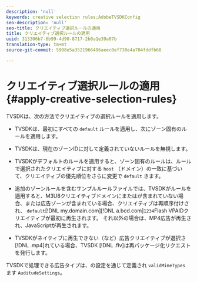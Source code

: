 ```yaml
---
description: 'null'
keywords: creative selection rules;AdobeTVSDKConfig
seo-description: 'null'
seo-title: クリエイティブ選択ルールの適用
title: クリエイティブ選択ルールの適用
uuid: 313306b7-6b99-4d90-8717-2b0a1e39a07b
translation-type: tm+mt
source-git-commit: 5908e5a3521966496aeec0ef730e4a704fddfb68

---
```



# クリエイティブ選択ルールの適用{#apply-creative-selection-rules}

TVSDKは、次の方法でクリエイティブの選択ルールを適用します。

* TVSDKは、最初にすべての `default` ルールを適用し、次にゾーン固有のルールを適用します。
* TVSDKは、現在のゾーンIDに対して定義されていないルールを無視します。
* TVSDKがデフォルトのルールを適用すると、ゾーン固有のルールは、ルールで選択されたクリエイティブに対する `host` （ドメイン）の一致に基づいて、クリエイティブの優先順位をさらに変更で `default` きます。

* 追加のゾーンルールを含むサンプルルールファイルでは、TVSDKがルールを適用すると、M3U8クリエイティブドメインにまたはが含まれていない場合、または広告ゾーンが含まれている場合、クリエイティブは再順序付けされ、 `default`[!DNL my.domain.com][!DNL a.bcd.com]`1234`Flash VPAIDクリエイティブが最初に再生されます。 それ以外の場合は、MP4広告が再生され、JavaScriptが再生されます。

* TVSDKがネイティブに再生できない（など）広告クリエイティブが選択さ [!DNL .mp4]れている場合、TVSDK [!DNL .flv]は再パッケージ化リクエストを発行します。

TVSDKで処理できる広告タイプは、の設定を通じて定義され `validMimeTypes` ます `AuditudeSettings`。
